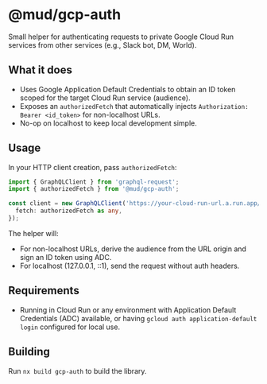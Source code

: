 # @mud/gcp-auth

Small helper for authenticating requests to private Google Cloud Run services from other services (e.g., Slack bot, DM, World).

## What it does

- Uses Google Application Default Credentials to obtain an ID token scoped for the target Cloud Run service (audience).
- Exposes an `authorizedFetch` that automatically injects `Authorization: Bearer <id_token>` for non-localhost URLs.
- No-op on localhost to keep local development simple.

## Usage

In your HTTP client creation, pass `authorizedFetch`:

```ts
import { GraphQLClient } from 'graphql-request';
import { authorizedFetch } from '@mud/gcp-auth';

const client = new GraphQLClient('https://your-cloud-run-url.a.run.app/graphql', {
  fetch: authorizedFetch as any,
});
```

The helper will:

- For non-localhost URLs, derive the audience from the URL origin and sign an ID token using ADC.
- For localhost (127.0.0.1, ::1), send the request without auth headers.

## Requirements

- Running in Cloud Run or any environment with Application Default Credentials (ADC) available, or having `gcloud auth application-default login` configured for local use.

## Building

Run `nx build gcp-auth` to build the library.
